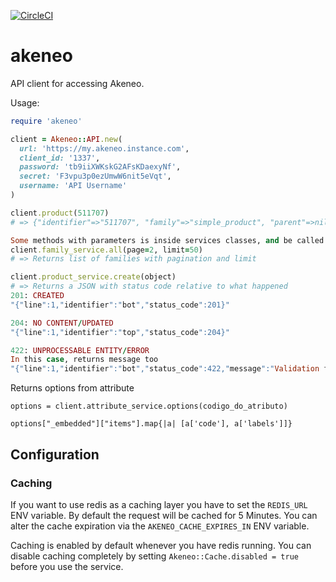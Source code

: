 [![CircleCI](https://circleci.com/gh/awniemeyer/akeneo.svg?style=svg&circle-token=1d727274a65e61f2bd5f2208f5c33bf532ebaac5)](https://circleci.com/gh/awniemeyer/akeneo)

# akeneo

API client for accessing Akeneo.

Usage:

```ruby
require 'akeneo'

client = Akeneo::API.new(
  url: 'https://my.akeneo.instance.com',
  client_id: '1337',
  password: 'tb9iiXWKskG2AFsKDaexyNf',
  secret: 'F3vpu3p0ezUmwW6nit5eVqt',
  username: 'API Username'
)

client.product(511707)
# => {"identifier"=>"511707", "family"=>"simple_product", "parent"=>nil, "groups"=>[]...

Some methods with parameters is inside services classes, and be called that way
client.family_service.all(page=2, limit=50)
# => Returns list of families with pagination and limit

client.product_service.create(object)
# => Returns a JSON with status code relative to what happened
201: CREATED
"{"line":1,"identifier":"bot","status_code":201}"

204: NO CONTENT/UPDATED
"{"line":1,"identifier":"top","status_code":204}"

422: UNPROCESSABLE ENTITY/ERROR
In this case, returns message too
"{"line":1,"identifier":"bot","status_code":422,"message":"Validation failed.","errors":[{"property":"values","message":"The value Top 2 vezes is already set on another product for the unique attribute nome_marketing","attribute":"nome_marketing","locale":null,"scope":null}]}"
```

Returns options from attribute
```
options = client.attribute_service.options(codigo_do_atributo)

options["_embedded"]["items"].map{|a| [a['code'], a['labels']]}
```

## Configuration

### Caching

If you want to use redis as a caching layer you have to set the `REDIS_URL` ENV variable.
By default the request will be cached for 5 Minutes.
You can alter the cache expiration via the `AKENEO_CACHE_EXPIRES_IN` ENV variable.

Caching is enabled by default whenever you have redis running.
You can disable caching completely by setting
`Akeneo::Cache.disabled = true` before you use the service.
